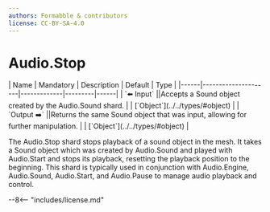 ```yaml
---
authors: Formabble & contributors
license: CC-BY-SA-4.0
---
```



# Audio.Stop

<div class="sh-parameters" markdown="1">
| Name | Mandatory | Description | Default | Type |
|------|---------------------|-------------|---------|------|
| `⬅️ Input` ||Accepts a Sound object created by the Audio.Sound shard. | | [`Object`](../../types/#object) |
| `Output ➡️` ||Returns the same Sound object that was input, allowing for further manipulation. | | [`Object`](../../types/#object) |

</div>

The Audio.Stop shard stops playback of a sound object in the mesh. It takes a Sound object which was created by Audio.Sound and played with Audio.Start and stops its playback, resetting the playback position to the beginning. This shard is typically used in conjunction with Audio.Engine, Audio.Sound, Audio.Start, and Audio.Pause to manage audio playback and control.

--8<-- "includes/license.md"

